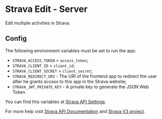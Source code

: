 # Strava Edit - Server

Edit multiple activities in Strava.

## Config

The following environment variables must be set to run the app:

- `STRAVA_ACCESS_TOKEN` = `access_token`;
- `STRAVA_CLIENT_ID` = `client_id`;
- `STRAVA_CLIENT_SECRET` = `client_secret`;
- `STRAVA_REDIRECT_URI` - The URI of the frontend app to redirect the user after he grants access to this app in the Strava website;
- `STRAVA_JWT_PRIVATE_KEY` - A private key to generate the JSON Web Token.

You can find this variables at [Strava API Settings](https://www.strava.com/settings/api).

For more help visit [Strava API Documentation](https://developers.strava.com) and [Strava V3 project](https://github.com/UnbounDev/node-strava-v3#readme).